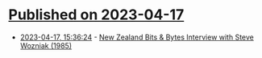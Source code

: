 # [Published on 2023-04-17](index.md)

* [2023-04-17, 15:36:24](https://lobste.rs/s/vutpsi/new_zealand_bits_bytes_interview_with) - [New Zealand Bits & Bytes Interview with Steve Wozniak (1985)](https://computeradsfromthepast.substack.com/p/new-zealand-bits-and-bytes-interview)
